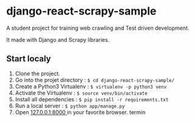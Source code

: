 # django-react-scrapy-sample
A student project for training web crawling and Test driven development.

It made with Django and Scrapy libraries.

Start localy
------------
1. Clone the project.
2. Go into the projet directory : `$ cd django-react-scrapy-sample/`
3. Create a Python3 Virtualenv : `$ virtualenv -p python3 venv`
4. Activate the Virtualenv : `$ source venv/bin/activate`
5. Install all dependencies : `$ pip install -r requirements.txt`
3. Run a local server : `$ python app/manage.py`
4. Open [127.0.0.1:8000 ](http://127.0.0.1:8000/) in your favorite browser.
termin
